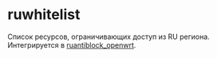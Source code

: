# ruwhitelist

Список ресурсов, ограничивающих доступ из RU региона. Интегрируется в [ruantiblock_openwrt](https://github.com/gSpotx2f/ruantiblock_openwrt).
